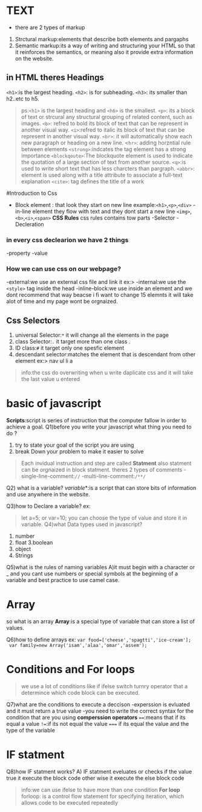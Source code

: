 # TEXT 
- there are 2 types of markup
1. Strctural markup:elements that describe both elements and pargaphs
1. Semantic markup:its  a way of writing and structuring your HTML  so that it reinforces the semantics, or meaning also it provide extra information on the website.
## in HTML theres Headings
`<h1>`:is the largest heading.
`<h2>`: is for subheading.
`<h3>`: its smaller than h2..etc to h5.
> ps:`<h1>` is the largest heading  and `<h6>` is the smallest.
`<p>`: its a block of text or strcural any structural grouping of related content, such as images.
`<b>`: refred to bold  its block of text that can be represent in another visual way.
`<i>`:refred to italic  its block of text that can be represent in another visual way.
`<br>`: it will automatically show each new paragraph or heading on a new line.
<`hr>`: adding horzntial rule between elements
`<strong>`:indcates the tag element has a strong importance
`<blockqoute>`:The blockquote element is used to indicate the quotation of a large section of text from another source.
`<q>`:is used to write short text that has less charcters than pargraph.
`<abbr>`: element is used along with a title attribute to associate a full-text explanation
`<cite>`: tag defines the title of a work

#Introduction to Css
- Block element : that look they start on new line example:`<h1>`,`<p>`,`<div>`
-in-line element they flow with text and they dont start a new line `<img>`,`<b>`,`<i>`,`<span>`
**CSS Rules**
css rules contains tow parts
-Selector
-Decleration
### in every css declearion we have 2 things
-property 
-value 
### How we can use css on our webpage?
-external:we use an external css file and link it ex:> <link rel="stylesheet" href='name of the file'>
-internal:we use the `<style>` tag inside the head
-inline-block:we use inside an element and we dont recommend that way beacse i fi want to change 15  elemnts 
it will take alot of time and my page wont be orgnaized.

## Css Selectors
1. universal Selector:`*` it will change all the elements in the page
2. class Selector:`.` it target more than one class .
3. ID class:`#` it target only one spesfic element 
4. descendant selector:matches the element that is descendant from other element ex:> nav ul li a
> info:the css do overwriting when u write daplicate css and it will take the last value u entered


# basic of javascript
**Scripts**:script is series of instruction that the computer fallow in order to achieve a goal.
Q1)before you write your javascript what thing you need to do ?
1. try to state your goal of the script you are using
2. break Down your problem to make it easier to solve
> Each invidual instruction and step are called **Statment** also statment can be orgnaized in block statment.
theres 2 types of comments
-single-line-comment:`//`
-multi-line-comment:`/**/`

Q2) what is a variable?
*variable**:is a script that can store bits of information and use anywhere in the website.


Q3)how to Declare a variable?
ex:
>let a=5; or var=10; you can choose the type of value and store it in variable.
Q4)what Data types used in javascript?
1. number
2. float
3.boolean
4. object 
5. Strings



Q5)what is the rules of naming variables
A)it must begin with a character or _ and you cant use numbers or special symbols at the beginning of a variable and best practice to use camel case.
# Array
so what is an array
**Array**:is a special type of variable that can store a list of values.



Q6)how to define arrays
ex:
`var food=['cheese','spagtti','ice-cream'];`   
` var family=new Array('isam','alaa','omar','assem');`
# Conditions and For loops
>we use a lot of conditions like if ifelse switch turnry operator that a determince which code block can
be executed.


Q7)what are the conditions to execute a deccison 
-experssion is evluated and it must return a true value
-you need to write the correct syntax for the condition that are you using
**comperssion operators**
`==`:means that if its equal a value
`!=`:if its not equal the value
`===` if its equal the value and the type of the variable
# IF statment 



Q8)how IF statment works?
A)  IF statment eveluates or checks if the value true it execute the block code other wise
it execute the else block code
>info:we can use ifelse to have more than one condition
**For loop**
forloop:  is a control flow statement for specifying iteration, which allows code to be executed repeatedly
